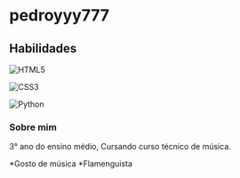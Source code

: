 # pedroyyy777

## Habilidades 

![HTML5](https://img.shields.io/badge/HTML5-E34F26?style=for-the-badge&logo=html5&logoColor=white)

![CSS3](https://img.shields.io/badge/CSS3-1572B6?style=for-the-badge&logo=css3&logoColor=white)

![Python](https://img.shields.io/badge/python-3670A0?style=for-the-badge&logo=python&logoColor=ffdd54)

### Sobre mim
3° ano do ensino médio, Cursando curso técnico de música.

*Gosto de música 
*Flamenguista

